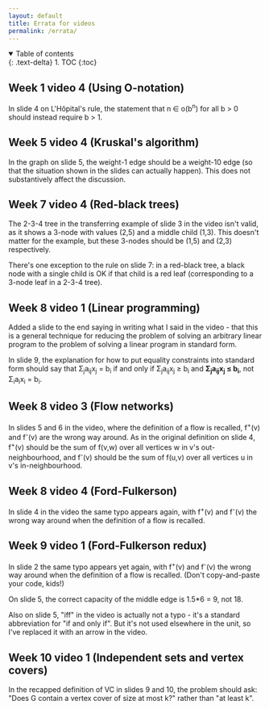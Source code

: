 ```yaml
---
layout: default
title: Errata for videos
permalink: /errata/
---
```


<details open markdown="block">
<summary>
Table of contents
</summary>
{: .text-delta}
1. TOC
{:toc}
</details>


## Week 1 video 4 (Using O-notation)

In slide 4 on L'Hôpital's rule, the statement that n &isin; o(b<sup>n</sup>) for all b > 0 should instead require b > 1.

## Week 5 video 4 (Kruskal's algorithm)

In the graph on slide 5, the weight-1 edge should be a weight-10 edge (so that the situation shown in the slides can actually happen). This does not substantively affect the discussion.

## Week 7 video 4 (Red-black trees)

The 2-3-4 tree in the transferring example of slide 3 in the video isn't valid, as it shows a 3-node with values (2,5) and a middle child (1,3). This doesn't matter for the example, but these 3-nodes should be (1,5) and (2,3) respectively.

There's one exception to the rule on slide 7: in a red-black tree, a black node with a single child is OK if that child is a red leaf (corresponding to a 3-node leaf in a 2-3-4 tree).

## Week 8 video 1 (Linear programming)

Added a slide to the end saying in writing what I said in the video - that this is a general technique for reducing the problem of solving an arbitrary linear program to the problem of solving a linear program in standard form.

In slide 9, the explanation for how to put equality constraints into standard form should say that &Sigma;<sub>j</sub>a<sub>ij</sub>x<sub>j</sub> = b<sub>i</sub> if and only if &Sigma;<sub>j</sub>a<sub>ij</sub>x<sub>j</sub> &ge; b<sub>i</sub> and **&Sigma;<sub>j</sub>a<sub>ij</sub>x<sub>j</sub> &le; b<sub>i</sub>**, not &Sigma;<sub>i</sub>a<sub>i</sub>x<sub>i</sub> = b<sub>i</sub>.

## Week 8 video 3 (Flow networks)

In slides 5 and 6 in the video, where the definition of a flow is recalled, f<sup>+</sup>(v) and f<sup>-</sup>(v) are the wrong way around. As in the original definition on slide 4, f<sup>+</sup>(v) should be the sum of f(v,w) over all vertices w in v's out-neighbourhood, and f<sup>-</sup>(v) should be the sum of f(u,v) over all vertices u in v's in-neighbourhood.

## Week 8 video 4 (Ford-Fulkerson)

In slide 4 in the video the same typo appears again, with f<sup>+</sup>(v) and f<sup>-</sup>(v) the wrong way around when the definition of a flow is recalled.

## Week 9 video 1 (Ford-Fulkerson redux)

In slide 2 the same typo appears yet again, with f<sup>+</sup>(v) and f<sup>-</sup>(v) the wrong way around when the definition of a flow is recalled. (Don't copy-and-paste your code, kids!)

On slide 5, the correct capacity of the middle edge is 1.5\*6 = 9, not 18.

Also on slide 5, "iff" in the video is actually not a typo - it's a standard abbreviation for "if and only if". But it's not used elsewhere in the unit, so I've replaced it with an arrow in the video.

## Week 10 video 1 (Independent sets and vertex covers)

In the recapped definition of VC in slides 9 and 10, the problem should ask: "Does G contain a vertex cover of size at most k?" rather than "at least k".